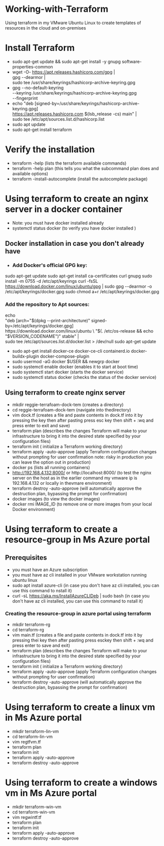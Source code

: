 # Working-with-Terraform
Using terraform in my VMware Ubuntu Linux to create templates of resources in the cloud and on-premises
# Install Terraform
- sudo apt-get update && sudo apt-get install -y gnupg software-properties-common
- wget -O- https://apt.releases.hashicorp.com/gpg | \
gpg --dearmor | \
sudo tee /usr/share/keyrings/hashicorp-archive-keyring.gpg
- gpg --no-default-keyring \
--keyring /usr/share/keyrings/hashicorp-archive-keyring.gpg \
--fingerprint
- echo "deb [signed-by=/usr/share/keyrings/hashicorp-archive-keyring.gpg] \
https://apt.releases.hashicorp.com $(lsb_release -cs) main" | \
sudo tee /etc/apt/sources.list.d/hashicorp.list
- sudo apt update
- sudo apt-get install terraform
# Verify the installation
- terraform -help (lists the terraform available commands)
- terraform -help plan (this tells you what the subcommand plan does and available options)
- terraform -install-autocomplete (install the autocomplete package)
# Using terraform to create an nginx server in a docker container
- Note: you must have docker installed already
- systemctl status docker (to verify you have docker installed )
## Docker installation in case you don't already have
- ### Add Docker's official GPG key:
sudo apt-get update
sudo apt-get install ca-certificates curl gnupg
sudo install -m 0755 -d /etc/apt/keyrings
curl -fsSL https://download.docker.com/linux/ubuntu/gpg | sudo gpg --dearmor -o /etc/apt/keyrings/docker.gpg
sudo chmod a+r /etc/apt/keyrings/docker.gpg
### Add the repository to Apt sources:
echo \
  "deb [arch="$(dpkg --print-architecture)" signed-by=/etc/apt/keyrings/docker.gpg] https://download.docker.com/linux/ubuntu \
  "$(. /etc/os-release && echo "$VERSION_CODENAME")" stable" | \
  sudo tee /etc/apt/sources.list.d/docker.list > /dev/null
sudo apt-get update
- sudo apt-get install docker-ce docker-ce-cli containerd.io docker-buildx-plugin docker-compose-plugin
- sudo usermod -aG docker $USER && newgrp docker
- sudo systemctl enable docker (enables it to start at boot time)
- sudo systemctl start docker (starts the docker service)
- sudo systemctl status docker (checks the status of the docker service)
## Using terraform to create nginx server
- mkdir reggie-terrafoam-dock-tem (creates a directory)
- cd reggie-terrafoam-dock-tem (navigate into thedirectory)
- vim dock.tf (creates a file and paste contents in dock.tf into it by  pressing the key then after pasting press esc key then shift + :wq and press enter to exit and save)
- terraform plan (describes the changes Terraform will make to your infrastructure to bring it into the desired state specified by your configuration files)
- terraform init ( initialize a Terraform working directory)
- terraform apply -auto-approve (apply Terraform configuration changes without prompting for user confirmation note: risky in production you can leave the option out in production)
- docker ps (lists all running containers)
- http://192.168.4.132:8000/ or http://localhost:8000/ (to test the nginx server on the host as in the earlier command my vmware ip is 192.168.4.132 or locally in thevmare environment)
- terraform destroy -auto-approve (will automatically approve the destruction plan, bypassing the prompt for confirmation)
- docker images (to  view the docker images)
- docker rmi IMAGE_ID (to remove one or more images from your local Docker environment)
# Using terraform to create a resource-group in Ms Azure portal
## Prerequisites
- you must have an Azure subscription
- you must have az cli installed in your VMware workstation running ubuntu linux
- sudo apt install azure-cli (in case you don't have az cli installed, you can use this command to nstall it)
- curl -sL https://aka.ms/InstallAzureCLIDeb | sudo bash (in case you don't have az cli installed, you can use this command to nstall it)
### Creating the resource-group in azure portal using terraform
- mkdir terraform-rg
- cd terraform-rg
- vim main.tf (creates a file and paste contents in dock.tf into it by  pressing thei key then after pasting press esckey then shift + :wq and press enter to save and exit)
- terraform plan (describes the changes Terraform will make to your infrastructure to bring it into the desired state specified by your configuration files)
- terraform init ( initialize a Terraform working directory)
- terraform apply -auto-approve (apply Terraform configuration changes without prompting for user confirmation)
- terraform destroy -auto-approve (will automatically approve the destruction plan, bypassing the prompt for confirmation)
# Using terraform to create a linux vm in Ms Azure portal
- mkdir terraform-lin-vm
- cd terraform-lin-vm
- vim regtfvm.tf
- terraform plan
- terraform init 
- terraform apply -auto-approve 
- terraform destroy -auto-approve
# Using terraform to create a windows vm in Ms Azure portal
- mkdir terraform-win-vm
- cd terraform-win-vm
- vim regwintf.tf
- terraform plan
- terraform init 
- terraform apply -auto-approve 
- terraform destroy -auto-approve


